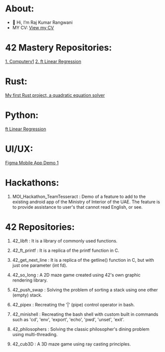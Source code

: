  # About:
 - 👋 Hi, I’m Raj Kumar Rangwani
- MY CV: <a href="https://rrangwan.github.io/CV/" target="_blank">View my CV</a>

 # 42 Mastery Repositories:

<a href="https://github.com/rrangwan/42_Mastery_Computerv1"> 1. Computerv1</a>
<a href="https://github.com/rrangwan/42_MASTERY_ft_linear_regression">2. ft Linear Regression </a>

 # Rust:
 
 <a href="https://github.com/rrangwan/42_Mastery_Computerv1"> My first Rust project, a quadratic equation solver</a>


# Python:
 
 <a href="https://github.com/rrangwan/42_MASTERY_ft_linear_regression">ft Linear Regression </a>
 

 # UI/UX:
 <a href="https://github.com/rrangwan/Figma_demo1">Figma Mobile App Demo 1 </a>


 # Hackathons:

1. MOI_Hackathon_TeamTesseract : Demo of a feature to add to the existing android app of the Ministry of Interior of the UAE. The feature is to provide assistance to user's that cannot read English, or see.


 # 42 Repositories:

1. 42_libft : It is a library of commonly used functions.

2. 42_ft_printf : It is a replica of the printf function in C.

3. 42_get_next_line : It is a replica of the getline() function in C, but with just one parameter (int fd).

4. 42_so_long : A 2D maze game created using 42's own graphic rendering library.

5. 42_push_swap : Solving the problem of sorting a stack using one other (empty) stack.

6. 42_pipex : Recreating the '|' (pipe) control operator in bash.

7. 42_minishell : Recreating the bash shell with custom built in commands such as 'cd', 'env', 'export', 'echo', 'pwd', 'unset', 'exit'.

8. 42_philosophers : Solving the classic philosopher's dining problem using multi-threading.

9. 42_cub3D : A 3D maze game using ray casting principles.




<!---
rrangwan/rrangwan is a ✨ special ✨ repository because its `README.md` (this file) appears on your GitHub profile.
You can click the Preview link to take a look at your changes.
--->
